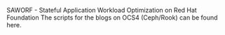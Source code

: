 SAWORF - Stateful Application Workload Optimization on Red Hat Foundation
The scripts for the blogs on OCS4 (Ceph/Rook) can be found here.
